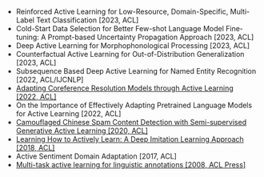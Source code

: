 - Reinforced Active Learning for Low-Resource, Domain-Specific, Multi-Label Text Classification [2023, ACL]
- Cold-Start Data Selection for Better Few-shot Language Model Fine-tuning: A Prompt-based Uncertainty Propagation Approach [2023, ACL]
- Deep Active Learning for Morphophonological Processing [2023, ACL]
- Counterfactual Active Learning for Out-of-Distribution Generalization [2023, ACL]
- Subsequence Based Deep Active Learning for Named Entity Recognition [2022, ACL/IJCNLP]
- [Adapting Coreference Resolution Models through Active Learning [2022, ACL]](https://aclanthology.org/2022.acl-long.519.pdf)
- On the Importance of Effectively Adapting Pretrained Language Models for Active Learning [2022, ACL]
- [Camouflaged Chinese Spam Content Detection with Semi-supervised Generative Active Learning [2020, ACL]](https://www.aclweb.org/anthology/2020.acl-main.279.pdf)
- [Learning How to Actively Learn: A Deep Imitation Learning Approach [2018, ACL]](https://www.aclweb.org/anthology/P18-1174.pdf)
- Active Sentiment Domain Adaptation [2017, ACL]
- [Multi-task active learning for linguistic annotations [2008, ACL Press]](https://www.aclweb.org/anthology/P08-1098.pdf)